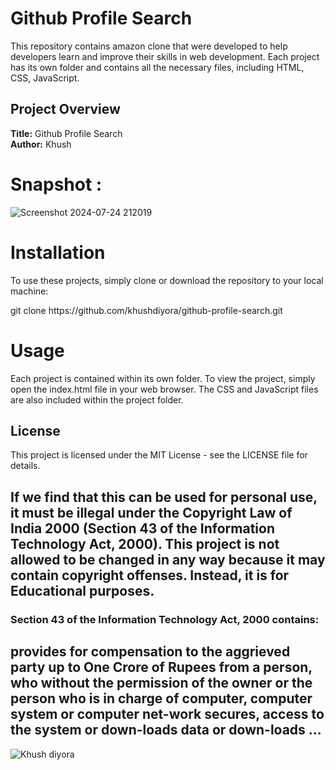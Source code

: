 # Github Profile Search

This repository contains amazon clone that were developed to help developers learn and improve their skills in web development. Each project has its own folder and contains all the necessary files, including HTML, CSS, JavaScript.


## Project Overview

**Title:** Github Profile Search <br>
**Author:** Khush

# Snapshot : 

![Screenshot 2024-07-24 212019](https://github.com/user-attachments/assets/67da9b1d-5fba-41eb-8bf9-e0d97af35463)



# Installation
To use these projects, simply clone or download the repository to your local machine:
<p>git clone https://github.com/khushdiyora/github-profile-search.git</p>
  
# Usage
Each project is contained within its own folder. To view the project, simply open the index.html file in your web browser. The CSS and JavaScript files are also included within the project folder.

## License

This project is licensed under the MIT License - see the LICENSE file for details.

## If we find that this can be used for personal use, it must be illegal under the Copyright Law of India 2000 (Section 43 of the Information Technology Act, 2000). This project is not allowed to be changed in any way because it may contain copyright offenses. Instead, it is for Educational purposes.

### Section 43 of the Information Technology Act, 2000 contains:

## provides for compensation to the aggrieved party up to One Crore of Rupees from a person, who without the permission of the owner or the person who is in charge of computer, computer system or computer net-work secures, access to the system or down-loads data or down-loads ...

![Khush diyora](https://github.com/user-attachments/assets/2cceda39-3a1a-44ff-aa96-556057017ee9)


